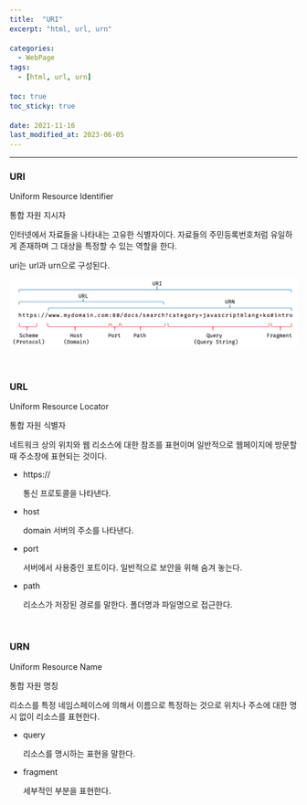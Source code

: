 ```yaml
---
title:  "URI"
excerpt: "html, url, urn"

categories:
  - WebPage
tags:
  - [html, url, urn]

toc: true
toc_sticky: true
 
date: 2021-11-16 
last_modified_at: 2023-06-05
---  
```


***

### URI

Uniform Resource Identifier

통합 자원 지시자  

인터넷에서 자료들을 나타내는 고유한 식별자이다. 자료들의 주민등록번호처럼 유일하게 존재하며 그 대상을 특정할 수 있는 역할을 한다.  

uri는 url과 urn으로 구성된다.  


![uri](/assets/images/posting/20211116/uri.png)  

<br>

### URL  

Uniform Resource Locator 

통합 자원 식별자  

네트워크 상의 위치와 웹 리소스에 대한 참조를 표현이며 일반적으로 웹페이지에 방문할 때 주소창에 표현되는 것이다.  

* https://

  통신 프로토콜을 나타낸다.   

* host

  domain 서버의 주소를 나타낸다.  

* port
  
  서버에서 사용중인 포트이다. 일반적으로 보안을 위해 숨겨 놓는다.  

* path

  리소스가 저장된 경로를 말한다. 폴더명과 파일명으로 접근한다. 

<br>

### URN  

Uniform Resource Name  

통합 자원 명칭 

리소스를 특정 네임스페이스에 의해서 이름으로 특정하는 것으로 위치나 주소에 대한 명시 없이 리소스를 표현한다.

* query  

  리소스를 명시하는 표현을 말한다.  

* fragment  

  세부적인 부분을 표현한다.  

  